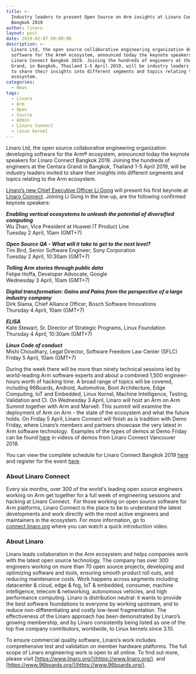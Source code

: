 ```yaml
---
title: >-
  Industry leaders to present Open Source on Arm insights at Linaro Connect
  Bangkok 2019
author: linaro
layout: post
date: 2019-02-07 09:00:00
description: >-
  Linaro Ltd, the open source collaborative engineering organization developing
  software for the Arm® ecosystem, announced today the keynote speakers for
  Linaro Connect Bangkok 2019. Joining the hundreds of engineers at the Centara
  Grand, in Bangkok, Thailand 1-5 April 2019, will be industry leaders invited
  to share their insights into different segments and topics relating to the Arm
  ecosystem.
categories:
  - News
tags:
  - Linaro
  - Arm
  - Open
  - Source
  - Admin
  - Linaro Connect
  - linux kernel
---
```

Linaro Ltd, the open source collaborative engineering organization developing software for the Arm&reg; ecosystem, announced today the keynote speakers for Linaro Connect Bangkok 2019. Joining the hundreds of engineers at the Centara Grand in Bangkok, Thailand 1-5 April 2019, will be industry leaders invited to share their insights into different segments and topics relating to the Arm ecosystem.&nbsp;

[Linaro’s new Chief Executive Officer Li Gong](https://www.linaro.org/news/linaro-announces-appointment-of-new-ceo-li-gong/) will present his first keynote at [Linaro Connect](https://connect.linaro.org/). Joining Li Gong in the line-up, are the following confirmed keynote speakers:

***Enabling vertical ecosystems to unleash the potential of diversified computing***<br>Wu Zhan, Vice President at Huawei IT Product Line<br>Tuesday 2 April, 10am (GMT+7)

***Open Source QA - What will it take to get to the next level?***<br>Tim Bird, Senior Software Engineer, Sony Corporation<br>Tuesday 2 April, 10:30am (GMT+7)

***Telling Arm stories through public data***<br>Felipe Hoffa, Developer Advocate, Google<br>Wednesday 3 April, 10am (GMT+7)

***Digital transformation: Gains and Pains from the perspective of a large industry company***<br>Dirk Slama, Chief Alliance Officer, Bosch Software Innovations<br>Thursday 4 April, 10am (GMT+7)

***ELISA***<br>Kate Stewart, Sr. Director of Strategic Programs, Linux Foundation<br>Thursday 4 April, 10:30am (GMT+7)

***Linux Code of conduct***<br>Mishi Choudhary, Legal Director, Software Freedom Law Center (SFLC)<br>Friday 5 April, 10am (GMT+7)

During the week there will be more than ninety technical sessions led by world-leading Arm software experts and about a combined 1,500 engineer-hours worth of hacking time. A broad range of topics will be covered, including 96Boards, Android, Automotive, Boot Architecture, Edge Computing, IoT and Embedded, Linux Kernel, Machine Intelligence, Testing, Validation and CI. On Wednesday 3 April, Linaro will host an Arm on Arm Summit together with Arm and Marvell. This summit will examine the deployment of Arm on Arm - the state of the ecosystem and what the future holds. On Friday 5 April, Linaro Connect will finish as is tradition with Demo Friday, where Linaro’s members and partners showcase the very latest in Arm software technology. &nbsp;Examples of the types of demos at Demo Friday can be found [here](https://connect.linaro.org/resources/yvr18/demos/) in videos of demos from Linaro Connect Vancouver 2018.&nbsp;

You can view the complete schedule for Linaro Connect Bangkok 2019&nbsp;[here](https://connect.linaro.org/schedule/) and register for the event [here](https://connect.linaro.org/register/).

### About Linaro Connect

Every six months, over 300 of the world's leading open source engineers working on Arm get together for a full week of engineering sessions and hacking at Linaro Connect. &nbsp;For those working on open source software for Arm platforms, Linaro Connect is the place to be to understand the latest developments and work directly with the most active engineers and maintainers in the ecosystem. For more information, go to [connect.linaro.org](https://connect.linaro.org/) where you can watch a quick introduction video.

### About Linaro

Linaro leads collaboration in the Arm ecosystem and helps companies work with the latest open source technology. The company has over 300 engineers working on more than 70 open source projects, developing and optimizing software and tools, ensuring smooth product roll outs, and reducing maintenance costs. Work happens across segments including datacenter & cloud, edge & fog, IoT & embedded, consumer, machine intelligence, telecom & networking, autonomous vehicles, and high performance computing. Linaro is distribution neutral: it wants to provide the best software foundations to everyone by working upstream, and to reduce non-differentiating and costly low-level fragmentation. The effectiveness of the Linaro approach has been demonstrated by Linaro’s growing membership, and by Linaro consistently being listed as one of the top five company contributors, worldwide, to Linux kernels since 3.10.

To ensure commercial quality software, Linaro’s work includes comprehensive test and validation on member hardware platforms. The full scope of Linaro engineering work is open to all online. To find out more, please visit [https://www.linaro.org/](https://www.linaro.org/) &nbsp;and [https://www.96boards.org/](https://www.96boards.org/).
